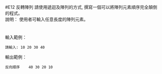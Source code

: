 #E12 反轉陣列
請使用遞迴及陣列的方式,  撰寫一個可以將陣列元素順序完全顛倒的程式。<br>
說明： 使用者可輸入任意長度的陣列元素。
#
輸入範例：
```
請輸入: 10 20 30 40
```
輸出範例：
```
反向順序	40 30 20 10
```

